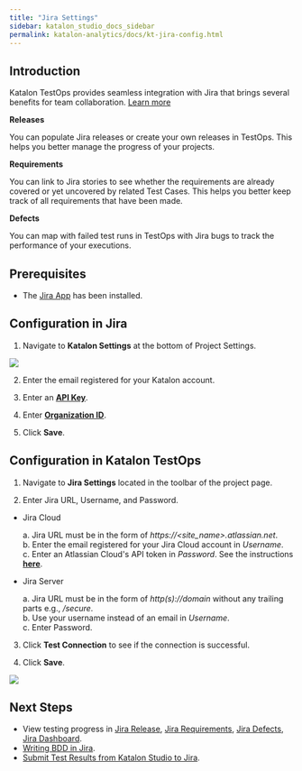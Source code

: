```yaml
---
title: "Jira Settings" 
sidebar: katalon_studio_docs_sidebar
permalink: katalon-analytics/docs/kt-jira-config.html 
---
```


## Introduction

Katalon TestOps provides seamless integration with Jira that brings several benefits for team collaboration. [Learn more](https://docs.katalon.com/katalon-analytics/docs/ka-integration-jira.html)

**Releases**

You can populate Jira releases or create your own releases in TestOps. This helps you better manage the progress of your projects.

**Requirements**

You can link to Jira stories to see whether the requirements are already covered or yet uncovered by related Test Cases. This helps you better keep track of all requirements that have been made.

**Defects**

You can map with failed test runs in TestOps with Jira bugs to track the performance of your executions.

## Prerequisites

* The [Jira App](https://marketplace.atlassian.com/apps/1217501/katalon-bdd-test-automation-for-jira) has been installed.

## Configuration in Jira

1. Navigate to **Katalon Settings** at the bottom of Project Settings.

![](https://github.com/katalon-studio/docs-images/raw/master/katalon-analytics/docs/jira-ka-configure/1-jira-ka-config.png)

2. Enter the email registered for your Katalon account.

3. Enter an **[API Key](https://docs.katalon.com/katalon-analytics/docs/ka-api-key.html)**.

4. Enter **[Organization ID](https://docs.katalon.com/katalon-analytics/docs/getting-started.html)**.

5. Click **Save**.

## Configuration in Katalon TestOps

1. Navigate to **Jira Settings** located in the toolbar of the project page.

2. Enter Jira URL, Username, and Password.

* Jira Cloud

    a. Jira URL must be in the form of _https://<site_name>.atlassian.net_.\
    b. Enter the email registered for your Jira Cloud account in *Username*.\
    c. Enter an Atlassian Cloud's API token in *Password*. See the instructions **[here](https://confluence.atlassian.com/cloud/api-tokens-938839638.html)**.

* Jira Server

    a. Jira URL must be in the form of _http(s)://domain_ without any trailing parts e.g., _/secure_.\
    b. Use your username instead of an email in *Username*.\
    c. Enter Password.

3. Click **Test Connection** to see if the connection is successful.

4. Click **Save**.

![](https://github.com/katalon-studio/docs-images/raw/master/katalon-analytics/docs/jira-ka-configure/2-jira-ka-config.JPG)

## Next Steps

- View testing progress in [Jira Release](https://docs.katalon.com/katalon-analytics/docs/kt-jira-release.html), [Jira Requirements](https://docs.katalon.com/katalon-analytics/docs/ka-integration-jira.html), [Jira Defects](https://docs.katalon.com/katalon-analytics/docs/ka-defects.html), [Jira Dashboard](https://docs.katalon.com/katalon-analytics/docs/jira-gadgets.html).
- [Writing BDD in Jira](https://docs.katalon.com/katalon-analytics/docs/bdd-settings.html).
- [Submit Test Results from Katalon Studio to Jira](https://docs.katalon.com/katalon-studio/docs/jira-integration.html).